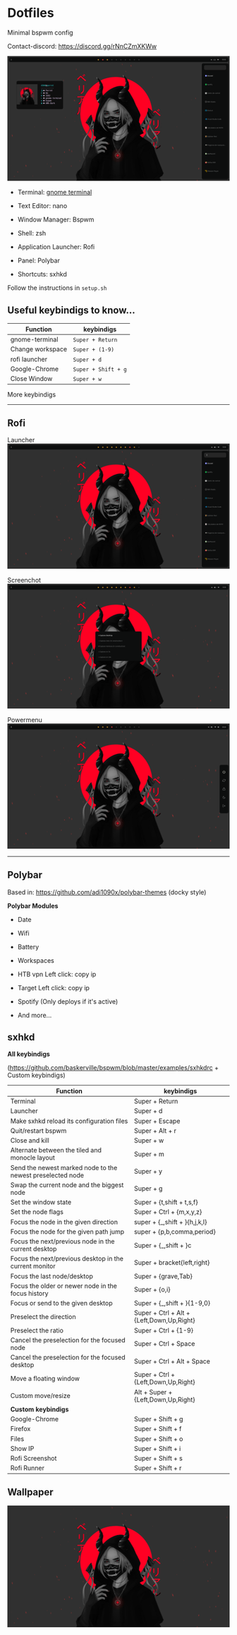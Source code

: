 # **Dotfiles**
Minimal bspwm config

Contact-discord: https://discord.gg/rNnCZmXKWw

![alt text](examples/theme.png)

* Terminal: [gnome terminal](https://github.com/GNOME/gnome-terminal)

* Text Editor: nano
* Window Manager: <a name="bspwm">Bspwm</a>
* Shell: <a name="rofi">zsh</a>
* Application Launcher: <a name="rofi">Rofi</a>
* Panel: <a name="polybar">Polybar</a>
* Shortcuts: <a name="sxhkd">sxhkd</a>



Follow the instructions in `setup.sh`

## **Useful keybindigs to know...**

|  Function | keybindigs |
| --------------- | ------------- |
| gnome-terminal  | ``Super + Return`` |
| Change workspace | ``Super + (1-9)`` |
| rofi launcher  | ``Super + d`` |
| Google-Chrome  | ``Super + Shift + g`` |
| Close Window | ``Super + w``


<a name="sxhkd">More keybindigs</a>


***
## **Rofi**

Launcher
![alt text](examples/launcher.png)

Screenchot
![alt text](examples/screenshot.png)

Powermenu
![alt text](examples/powermenu.png)

***
## **Polybar**


Based in: https://github.com/adi1090x/polybar-themes (docky style)

**Polybar Modules**


* Date

* Wifi

* Battery

* Workspaces

* HTB vpn Left click: copy ip

* Target Left click: copy ip

* Spotify (Only deploys if it's active)

* And more...

## **sxhkd**

**All keybindigs**

(https://github.com/baskerville/bspwm/blob/master/examples/sxhkdrc + Custom keybindigs)

| Function | keybindigs |
| ----------- | ---------- |
| Terminal | Super + Return |
| Launcher | Super + d |
| Make sxhkd reload its configuration files | Super + Escape |
| Quit/restart bspwm | Super + Alt + r |
| Close and kill | Super + w |
| Alternate between the tiled and monocle layout | Super + m |
| Send the newest marked node to the newest preselected node | Super + y |
| Swap the current node and the biggest node | Super + g |
| Set the window state | Super + {t,shift + t,s,f} |
| Set the node flags | Super + Ctrl + {m,x,y,z} |
| Focus the node in the given direction | super + {_,shift + }{h,j,k,l} |
| Focus the node for the given path jump | super + {p,b,comma,period} |
| Focus the next/previous node in the current desktop | Super + {_,shift + }c |
| Focus the next/previous desktop in the current monitor | Super + bracket{left,right} |
| Focus the last node/desktop | Super + {grave,Tab} |
| Focus the older or newer node in the focus history | Super + {o,i} |
| Focus or send to the given desktop | Super + {_,shift + }{1-9,0} |
| Preselect the direction | Super + Ctrl + Alt + {Left,Down,Up,Right} |
| Preselect the ratio | Super + Ctrl + {1-9} |
| Cancel the preselection for the focused node | Super + Ctrl + Space |
| Cancel the preselection for the focused desktop | Super + Ctrl + Alt + Space |
| Move a floating window | Super + Ctrl + {Left,Down,Up,Right} |
| Custom move/resize | Alt + Super + {Left,Down,Up,Right} |
| **Custom keybindigs** |  |
| Google-Chrome | Super + Shift + g |
| Firefox | Super + Shift + f |
| Files | Super + Shift + o |
| Show IP | Super + Shift + i |
| Rofi Screenshot | Super + Shift + s |
| Rofi Runner | Super + Shift + r |

## **Wallpaper**

![alt text](wallpaper_s4vitar.png)
